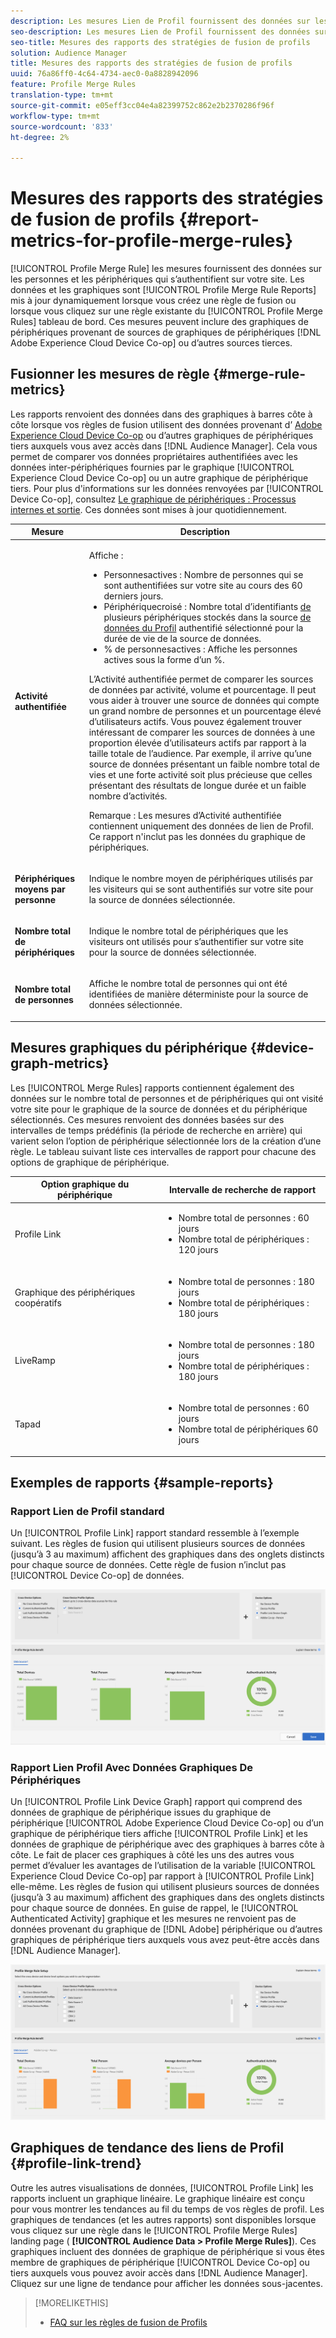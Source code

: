 ```yaml
---
description: Les mesures Lien de Profil fournissent des données sur les personnes et les périphériques qui s’authentifient sur votre site. Les données et les graphiques du lien de Profil se mettent à jour dynamiquement lorsque vous créez des règles de fusion ou lorsque vous cliquez sur une règle existante dans le tableau de bord Profil Merge Rules (Règles de fusion de ). Ces mesures peuvent inclure des graphiques de périphériques provenant de la Adobe Experience Cloud Device Co-op ou d’autres sources de graphiques de périphériques tiers.
seo-description: Les mesures Lien de Profil fournissent des données sur les personnes et les périphériques qui s’authentifient sur votre site. Les données et les graphiques du lien de Profil se mettent à jour dynamiquement lorsque vous créez des règles de fusion ou lorsque vous cliquez sur une règle existante dans le tableau de bord Profil Merge Rules (Règles de fusion de ). Ces mesures peuvent inclure des graphiques de périphériques provenant de la Adobe Experience Cloud Device Co-op ou d’autres sources de graphiques de périphériques tiers.
seo-title: Mesures des rapports des stratégies de fusion de profils
solution: Audience Manager
title: Mesures des rapports des stratégies de fusion de profils
uuid: 76a86ff0-4c64-4734-aec0-0a8828942096
feature: Profile Merge Rules
translation-type: tm+mt
source-git-commit: e05eff3cc04e4a82399752c862e2b2370286f96f
workflow-type: tm+mt
source-wordcount: '833'
ht-degree: 2%

---
```



# Mesures des rapports des stratégies de fusion de profils {#report-metrics-for-profile-merge-rules}

[!UICONTROL Profile Merge Rule] les mesures fournissent des données sur les personnes et les périphériques qui s’authentifient sur votre site. Les données et les graphiques sont [!UICONTROL Profile Merge Rule Reports] mis à jour dynamiquement lorsque vous créez une règle de fusion ou lorsque vous cliquez sur une règle existante du [!UICONTROL Profile Merge Rules] tableau de bord. Ces mesures peuvent inclure des graphiques de périphériques provenant de sources de graphiques de périphériques [!DNL Adobe Experience Cloud Device Co-op] ou d’autres sources tierces.

## Fusionner les mesures de règle {#merge-rule-metrics}

Les rapports renvoient des données dans des graphiques à barres côte à côte lorsque vos règles de fusion utilisent des données provenant d’ [Adobe Experience Cloud Device Co-op](https://docs.adobe.com/content/help/en/device-co-op/using/about/overview.html) ou d’autres graphiques de périphériques tiers auxquels vous avez accès dans [!DNL Audience Manager]. Cela vous permet de comparer vos données propriétaires authentifiées avec les données inter-périphériques fournies par le graphique [!UICONTROL Experience Cloud Device Co-op] ou un autre graphique de périphérique tiers. Pour plus d&#39;informations sur les données renvoyées par [!UICONTROL Device Co-op], consultez [Le graphique de périphériques : Processus internes et sortie](https://docs.adobe.com/content/help/en/device-co-op/using/device-graph/device-graph-overview.html). Ces données sont mises à jour quotidiennement.

<table id="table_A7FB2F9804F84AC8A6DD05C0E6EE7555"> 
 <thead> 
  <tr> 
   <th colname="col1" class="entry"> Mesure </th> 
   <th colname="col2" class="entry"> Description </th> 
  </tr> 
 </thead>
 <tbody> 
  <tr> 
   <td colname="col1"> <p> <b><span class="wintitle"> Activité authentifiée</span></b> </p> </td> 
   <td colname="col2"> <p>Affiche : </p> 
    <ul id="ul_7F7373919A4A49028EF4BF7B28D9F8E9"> 
     <li id="li_FE2F93C496D64ED8928B3E522C9585EA"> <span class="wintitle"> Personnes</span>actives : Nombre de personnes qui se sont authentifiées sur votre site au cours des 60 derniers jours. </li> 
     <li id="li_60CFD26EE68B442683C0ED5FED1A79C8"> <span class="wintitle"> Périphérique</span>croisé : Nombre total d’identifiants <a href="merge-rules-start.md#create-data-source"> de</a> plusieurs périphériques stockés dans la source <a href="https://docs.adobe.com/content/help/en/audience-manager/user-guide/features/data-sources/manage-datasources.html"> de données du Profil</a> <a href="merge-rule-definitions.md"></a> authentifié sélectionné pour la durée de vie de la source de données. </li> 
     <li id="li_F2F07B6A326C4A18B79A0CF2C47D9677"> <span class="wintitle"> % de personnes</span>actives : Affiche les personnes <span class="wintitle"></span> actives sous la forme d’un %. </li> 
    </ul> <p> <span class="wintitle"> L’Activité</span> authentifiée permet de comparer les sources de données par activité, volume et pourcentage. Il peut vous aider à trouver une source de données qui compte un grand nombre de personnes et un pourcentage élevé d’utilisateurs actifs. Vous pouvez également trouver intéressant de comparer les sources de données à une proportion élevée d’utilisateurs actifs par rapport à la taille totale de l’audience. Par exemple, il arrive qu’une source de données présentant un faible nombre total de vies et une forte activité soit plus précieuse que celles présentant des résultats de longue durée et un faible nombre d’activités. </p> <p> <p>Remarque : Les mesures <span class="wintitle"> d’Activité</span> authentifiée contiennent uniquement des données de lien <span class="wintitle"> de</span> Profil. Ce rapport n'inclut pas les données du graphique <span class="wintitle"></span> de périphériques. </p> </p> </td> 
  </tr> 
  <tr> 
   <td colname="col1"> <p> <b><span class="wintitle"> Périphériques moyens par personne</span></b> </p> </td> 
   <td colname="col2"> <p> Indique le nombre moyen de périphériques utilisés par les visiteurs qui se sont authentifiés sur votre site pour la source de données sélectionnée. </p> </td> 
  </tr> 
  <tr> 
   <td colname="col1"> <p> <b><span class="wintitle"> Nombre total de périphériques</span></b> </p> </td> 
   <td colname="col2"> <p>Indique le nombre total de périphériques que les visiteurs ont utilisés pour s’authentifier sur votre site pour la source de données sélectionnée. </p> </td> 
  </tr> 
  <tr> 
   <td colname="col1"> <p> <b><span class="wintitle"> Nombre total de personnes</span></b> </p> </td> 
   <td colname="col2"> <p>Affiche le nombre total de personnes qui ont été identifiées de manière déterministe pour la source de données sélectionnée. </p> </td> 
  </tr> 
 </tbody> 
</table>

## Mesures graphiques du périphérique {#device-graph-metrics}

Les [!UICONTROL Merge Rules] rapports contiennent également des données sur le nombre total de personnes et de périphériques qui ont visité votre site pour le graphique de la source de données et du périphérique sélectionnés. Ces mesures renvoient des données basées sur des intervalles de temps prédéfinis (la période de recherche en arrière) qui varient selon l’option de périphérique sélectionnée lors de la création d’une règle. Le tableau suivant liste ces intervalles de rapport pour chacune des options de graphique de périphérique.

<table id="table_038983EBC71F4A55BBCA99212AC5DEE6"> 
 <thead> 
  <tr> 
   <th colname="col1" class="entry"> Option graphique du périphérique </th> 
   <th colname="col2" class="entry"> Intervalle de recherche de rapport </th> 
  </tr>
 </thead>
 <tbody> 
  <tr> 
   <td colname="col1"> <p><span class="wintitle"> Profile Link</span> </p> </td> 
   <td colname="col2"> <p> 
     <ul id="ul_B2FF2341573840549FFB96579F537082"> 
      <li id="li_B37323C2F2434F41B407500AC5C15447">Nombre total de personnes : 60 jours </li> 
      <li id="li_08D911224A60418BBB3CFB4E70CE73D4">Nombre total de périphériques : 120 jours </li> 
     </ul> </p> </td> 
  </tr> 
  <tr> 
   <td colname="col1"> <p><span class="wintitle"> Graphique des périphériques coopératifs</span> </p> </td> 
   <td colname="col2"> <p> 
     <ul id="ul_64AD1DD89DF64703B70B973A463BA020"> 
      <li id="li_D7D3A3871F434CBFA71BE8929EB41648">Nombre total de personnes : 180 jours </li> 
      <li id="li_125D387986B2463EB310203CE5857EDA">Nombre total de périphériques : 180 jours </li> 
     </ul> </p> </td> 
  </tr> 
  <tr> 
   <td colname="col1"> <p><span class="wintitle"> LiveRamp</span> </p> </td> 
   <td colname="col2"> <p> 
     <ul id="ul_2772F3AD7E1440789B635794ECDE8DFB"> 
      <li id="li_1432363829D64615B1D349A3722D6268">Nombre total de personnes : 180 jours </li> 
      <li id="li_D5C0E3CE92524B54BBD36C73A326292B">Nombre total de périphériques : 180 jours </li> 
     </ul> </p> </td> 
  </tr> 
  <tr> 
   <td colname="col1"> <p><span class="wintitle"> Tapad</span> </p> </td> 
   <td colname="col2"> <p> 
     <ul id="ul_274529DB58E6442E95C6AD89BECB1362"> 
      <li id="li_67102211A72A4E47AACFE5E369793C17">Nombre total de personnes : 60 jours </li> 
      <li id="li_3E8F3DA6A7B5487895A626674DA363A5">Nombre total de périphériques 60 jours </li> 
     </ul> </p> </td> 
  </tr> 
 </tbody> 
</table>

## Exemples de rapports {#sample-reports}

### Rapport Lien de Profil standard

Un [!UICONTROL Profile Link] rapport standard ressemble à l’exemple suivant. Les règles de fusion qui utilisent plusieurs sources de données (jusqu’à 3 au maximum) affichent des graphiques dans des onglets distincts pour chaque source de données. Cette règle de fusion n’inclut pas [!UICONTROL Device Co-op] de données.

![](assets/profile-link-metrics.png)

### Rapport Lien Profil Avec Données Graphiques De Périphériques

Un [!UICONTROL Profile Link Device Graph] rapport qui comprend des données de graphique de périphérique issues du graphique de périphérique [!UICONTROL Adobe Experience Cloud Device Co-op] ou d’un graphique de périphérique tiers affiche [!UICONTROL Profile Link] et les données de graphique de périphérique avec des graphiques à barres côte à côte. Le fait de placer ces graphiques à côté les uns des autres vous permet d’évaluer les avantages de l’utilisation de la variable [!UICONTROL Experience Cloud Device Co-op] par rapport à [!UICONTROL Profile Link] elle-même. Les règles de fusion qui utilisent plusieurs sources de données (jusqu’à 3 au maximum) affichent des graphiques dans des onglets distincts pour chaque source de données. En guise de rappel, le [!UICONTROL Authenticated Activity] graphique et les mesures ne renvoient pas de données provenant du graphique de [!DNL Adobe] périphérique ou d’autres graphiques de périphérique tiers auxquels vous avez peut-être accès dans [!DNL Audience Manager].

![](assets/profile-link-graph.png)

## Graphiques de tendance des liens de Profil {#profile-link-trend}

Outre les autres visualisations de données, [!UICONTROL Profile Link] les rapports incluent un graphique linéaire. Le graphique linéaire est conçu pour vous montrer les tendances au fil du temps de vos règles de profil. Les graphiques de tendances (et les autres rapports) sont disponibles lorsque vous cliquez sur une règle dans le [!UICONTROL Profile Merge Rules] landing page ( **[!UICONTROL Audience Data > Profile Merge Rules]**). Ces graphiques incluent des données de graphique de périphérique si vous êtes membre de graphiques de périphérique [!UICONTROL Device Co-op] ou tiers auxquels vous pouvez avoir accès dans [!DNL Audience Manager]. Cliquez sur une ligne de tendance pour afficher les données sous-jacentes.

>[!MORELIKETHIS]
>
>* [FAQ sur les règles de fusion de Profils](../../faq/faq-profile-merge.md)

